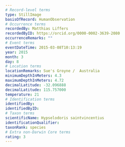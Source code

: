 ```yaml
---
# Record-level terms
type: StillImage
basisOfRecord: HumanObservation
# Occurrence terms
recordedBy: Matthias Liffers
recordedByID: https://orcid.org/0000-0002-3639-2080
occurrenceRemarks: ""
# Event terms
eventDateTime: 2015-03-08T10:13:19
year: 2015
month: 3
day: 8
# Location terms
locationRemarks: Sue's Groyne /  Australia
minimumDepthInMeters: 4.3
maximumDepthInMeters: 4.72
decimalLatitude: -32.096888
decimalLatitude: 115.757000
temperature: 21
# Identification terms
identifiedBy: 
identifiedByID: 
# Taxon terms
scientificName: Hypselodoris saintvincentius
identificationQualifier: 
taxonRank: species
# Extra non-Darwin Core terms
rating: 3
---
```

